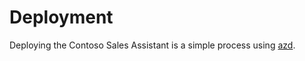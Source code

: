 # Deployment

Deploying the Contoso Sales Assistant is a simple process using [azd](https://learn.microsoft.com/azure/developer/azure-developer-cli/).


